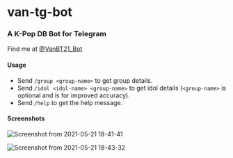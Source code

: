 # van-tg-bot
<h3>A K-Pop DB Bot for Telegram</h3>
<p>Find me at <a href="https://t.me/VanBT21_Bot">@VanBT21_Bot</a></p>

<h4>Usage</h4>

 - Send `/group <group-name>` to get group details.
 - Send `/idol <idol-name> <group-name>` to get idol details (`<group-name>` is optional and is for improved accuracy).
 - Send `/help` to get the help message.

<h4>Screenshots</h4>

![Screenshot from 2021-05-21 18-41-41](https://user-images.githubusercontent.com/63963181/119142575-4c07af00-ba64-11eb-812c-874fa3133e13.png)

![Screenshot from 2021-05-21 18-43-32](https://user-images.githubusercontent.com/63963181/119142797-82ddc500-ba64-11eb-8dbf-67e0758977bd.png)
